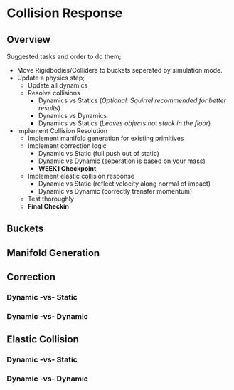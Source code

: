 Collision Response
======

## Overview
Suggested tasks and order to do them; 

- Move Rigidbodies/Colliders to buckets seperated by simulation mode. 
- Update a physics step;
  - Update all dynamics
  - Resolve collisions
    - Dynamics vs Statics (*Optional: Squirrel recommended for better results*)
    - Dynamics vs Dynamics 
    - Dynamics vs Statics (*Leaves objects not stuck in the floor*)
- Implement Collision Resolution
  - Implement manifold generation for existing primitives
  - Implement correction logic
    - Dynamic vs Static (full push out of static)
    - Dynamic vs Dynamic (seperation is based on your mass)
    - **WEEK1 Checkpoint**
  - Implement elastic collision response
    - Dynamic vs Static (reflect velocity along normal of impact)
    - Dynamic vs Dynamic (correctly transfer momentum)
  - Test thoroughly
  - **Final Checkin**

## Buckets

## Manifold Generation

## Correction

### Dynamic -vs- Static

### Dynamic -vs- Dynamic

## Elastic Collision

### Dynamic -vs- Static

### Dynamic -vs- Dynamic





